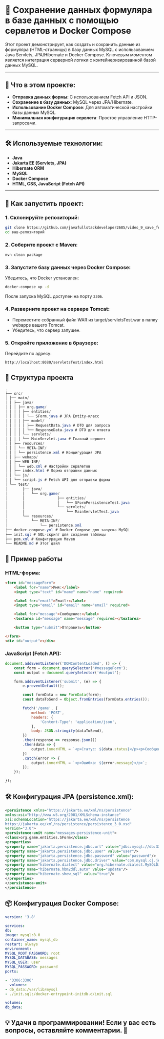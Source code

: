 # 📝 Сохранение данных формуляра в базе данных с помощью сервлетов и Docker Compose

Этот проект демонстрирует, как создать и сохранить данные из формуляра (HTML-страницы) в базу данных MySQL с
использованием Java Servlets, JPA/Hibernate и Docker Compose. Ключевым моментом является интеграция серверной логики с
контейнеризированной базой данных MySQL.

---

## 📌 Что в этом проекте:

- **Отправка данных формы**: С использованием Fetch API и JSON.
- **Сохранение в базу данных**: MySQL через JPA/Hibernate.
- **Использование Docker Compose**: Для автоматической настройки базы данных MySQL.
- **Минимальная конфигурация сервлета**: Простое управление HTTP-запросами.

---

## 🛠️ Используемые технологии:

- **Java**
- **Jakarta EE (Servlets, JPA)**
- **Hibernate ORM**
- **MySQL**
- **Docker Compose**
- **HTML, CSS, JavaScript (Fetch API)**

---

## 🚀 Как запустить проект:

### 1. Склонируйте репозиторий:

```bash
git clone https://github.com/javafullstackdeveloper2685/video_9_save_form_in_db.git
cd ваш-репозиторий
```

### 2. Соберите проект с Maven:

```bash
mvn clean package
```

### 3. Запустите базу данных через Docker Compose:

Убедитесь, что Docker установлен:

```bash
docker-compose up -d
```

После запуска MySQL доступен на порту ``3306``.

### 4. Разверните проект на сервере Tomcat:

- Переместите собранный файл WAR из target/servletsTest.war в папку webapps вашего Tomcat.
- Убедитесь, что сервер запущен.

### 5. Откройте приложение в браузере:

Перейдите по адресу:

```bash
http://localhost:8080/servletsTest/index.html
```
## 📂 Структура проекта
```csharp
.
├── src/
│ ├── main/
│ │ ├── java/
│ │ │ ├── org.game/
│ │ │ │ ├── entities/
│ │ │ │ │ └── SForm.java # JPA Entity-класс
│ │ │ │ ├── model/
│ │ │ │ │ ├── RequestData.java # DTO для запроса
│ │ │ │ │ └── ResponseData.java # DTO для ответа
│ │ │ │ └── servlets/
│ │ │ │ └── MainServlet.java # Главный сервлет
│ │ ├── resources/
│ │ │ └── META-INF/
│ │ │ └── persistence.xml # Конфигурация JPA
│ │ ├── webapp/
│ │ ├── WEB-INF/
│ │ │ └── web.xml # Настройки сервлетов
│ │ ├── index.html # Форма отправки данных
│ │ └── js/
│ │ └── script.js # Fetch API для отправки формы
│ └── test/
│       ├── java/
│       │   └── org.game/
│       │               ├── entities/
│       │               │   └── SFormPersistenceTest.java
│       │               └── servlets/
│       │                   └── MainServletTest.java
│       └── resources/
│           └── META-INF/
│               └── persistence.xml
├── docker-compose.yml # Docker Compose для запуска MySQL
├── init.sql # SQL-скрипт для создания таблицы
├── pom.xml # Конфигурация Maven
└── README.md # Этот файл
```
## 📑 Пример работы
### HTML-форма:
```html
<form id="messageForm">
    <label for="name">Имя:</label>
    <input type="text" id="name" name="name" required>

    <label for="email">Email:</label>
    <input type="email" id="email" name="email" required>

    <label for="message">Сообщение:</label>
    <textarea id="message" name="message" required></textarea>

    <button type="submit">Отправить</button>

</form>
<div id="output"></div>
```
### JavaScript (Fetch API):
```javascript
document.addEventListener('DOMContentLoaded', () => {
    const form = document.querySelector('#messageForm');
    const output = document.querySelector('#output');

    form.addEventListener('submit', (e) => {
        e.preventDefault();

        const formData = new FormData(form);
        const dataToSend = Object.fromEntries(formData.entries());

        fetch('/game', {
            method: 'POST',
            headers: {
                'Content-Type': 'application/json',
            },
            body: JSON.stringify(dataToSend),
        })
        .then(response => response.json())
        .then(data => {
            output.innerHTML = `<p>Статус: ${data.status}</p><p>Сообщение: ${data.echoMessage}</p>`;
        })
        .catch(error => {
            output.innerHTML = `<p>Ошибка: ${error.message}</p>`;
        });
    });

});
```
## 🛠️ Конфигурация JPA (persistence.xml):
```xml
<persistence xmlns="https://jakarta.ee/xml/ns/persistence"
xmlns:xsi="http://www.w3.org/2001/XMLSchema-instance"
xsi:schemaLocation="https://jakarta.ee/xml/ns/persistence
https://jakarta.ee/xml/ns/persistence/persistence_3_0.xsd"
version="3.0">
<persistence-unit name="messages-persistence-unit">
<class>org.game.entities.SForm</class>
<properties>
<property name="jakarta.persistence.jdbc.url" value="jdbc:mysql://db:3306/messages"/>
<property name="jakarta.persistence.jdbc.user" value="user"/>
<property name="jakarta.persistence.jdbc.password" value="password"/>
<property name="jakarta.persistence.jdbc.driver" value="com.mysql.cj.jdbc.Driver"/>
<property name="hibernate.dialect" value="org.hibernate.dialect.MySQLDialect"/>
<property name="hibernate.hbm2ddl.auto" value="update"/>
<property name="hibernate.show_sql" value="true"/>
</properties>
</persistence-unit>
</persistence>
```
## 📦 Конфигурация Docker Compose:
``` yaml
version: '3.8'

services:
db:
image: mysql:8.0
container_name: mysql_db
restart: always
environment:
MYSQL_ROOT_PASSWORD: root
MYSQL_DATABASE: messages
MYSQL_USER: user
MYSQL_PASSWORD: password
ports:

- "3306:3306"
  volumes:
- db_data:/var/lib/mysql
- ./init.sql:/docker-entrypoint-initdb.d/init.sql

volumes:
db_data:
```
## 💡 Удачи в программировании! Если у вас есть вопросы, оставляйте комментарии. 🚀